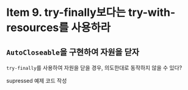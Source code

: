 # Item 9. try-finally보다는 try-with-resources를 사용하라
## `AutoCloseable`을 구현하여 자원을 닫자
`try-finally`를 사용하여 자원을 닫을 경우, 의도한대로 동작하지 않을 수 있다?

supressed 예제 코드 작성

